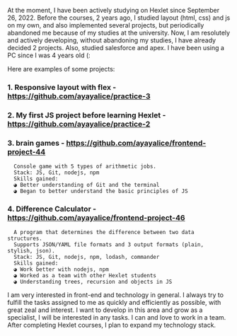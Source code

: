 At the moment, I have been actively studying on Hexlet since September 26, 2022. Before the courses, 2 years ago, I studied layout (html, css) and js on my own, and also implemented several projects, but periodically abandoned me because of my studies at the university. Now, I am resolutely and actively developing, without abandoning my studies, I have already decided 2 projects.
 Also, studied salesforce and apex. I have been using a PC since I was 4 years old (:

 Here are examples of some projects:

### 1. Responsive layout with flex - https://github.com/ayayalice/practice-3
### 2. My first JS project before learning Hexlet - https://github.com/ayayalice/practice-2
### 3. brain games - https://github.com/ayayalice/frontend-project-44
      Console game with 5 types of arithmetic jobs.
      Stack: JS, Git, nodejs, npm
      Skills gained:
      ◕ Better understanding of Git and the terminal
      ◕ Began to better understand the basic principles of JS

### 4. Difference Calculator - https://github.com/ayayalice/frontend-project-46
      A program that determines the difference between two data structures.
      Supports JSON/YAML file formats and 3 output formats (plain, stylish, json).
      Stack: JS, Git, nodejs, npm, lodash, commander
      Skills gained:
      ◕ Work better with nodejs, npm
      ◕ Worked as a team with other Hexlet students
      ◕ Understanding trees, recursion and objects in JS

I am very interested in front-end and technology in general. I always try to fulfill the tasks assigned to me as quickly and efficiently as possible, with great zeal and interest. I want to develop in this area and grow as a specialist, I will be interested in any tasks. I can and love to work in a team. After completing Hexlet courses, I plan to expand my technology stack.
